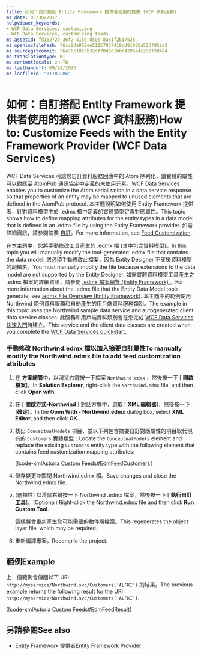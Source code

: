 ```yaml
---
title: 如何：自訂搭配 Entity Framework 提供者使用的摘要 (WCF 資料服務)
ms.date: 03/30/2017
helpviewer_keywords:
- WCF Data Services, customizing
- WCF Data Services, customizing feeds
ms.assetid: fd16272e-36f2-415e-850e-8a81f2b17525
ms.openlocfilehash: 76cc8da052ee51157857418cd81088a523f95ea2
ms.sourcegitcommit: 5b475c1855b32cf78d2d1bbb4295e4c236f39464
ms.translationtype: MT
ms.contentlocale: zh-TW
ms.lasthandoff: 09/24/2020
ms.locfileid: "91186586"
---
```

# <a name="how-to-customize-feeds-with-the-entity-framework-provider-wcf-data-services"></a><span data-ttu-id="f5080-102">如何：自訂搭配 Entity Framework 提供者使用的摘要 (WCF 資料服務)</span><span class="sxs-lookup"><span data-stu-id="f5080-102">How to: Customize Feeds with the Entity Framework Provider (WCF Data Services)</span></span>

<span data-ttu-id="f5080-103">WCF Data Services 可讓您自訂資料服務回應中的 Atom 序列化，讓實體的屬性可以對應至 AtomPub 通訊協定中定義的未使用元素。</span><span class="sxs-lookup"><span data-stu-id="f5080-103">WCF Data Services enables you to customize the Atom serialization in a data service response so that properties of an entity may be mapped to unused elements that are defined in the AtomPub protocol.</span></span> <span data-ttu-id="f5080-104">本主題說明如何使用 Entity Framework 提供者，針對資料模型中於 .edmx 檔中定義的實體類型定義對應屬性。</span><span class="sxs-lookup"><span data-stu-id="f5080-104">This topic shows how to define mapping attributes for the entity types in a data model that is defined in an .edmx file by using the Entity Framework provider.</span></span> <span data-ttu-id="f5080-105">如需詳細資訊，請參閱摘要 [自訂](feed-customization-wcf-data-services.md)。</span><span class="sxs-lookup"><span data-stu-id="f5080-105">For more information, see [Feed Customization](feed-customization-wcf-data-services.md).</span></span>  
  
 <span data-ttu-id="f5080-106">在本主題中，您將手動修改工具產生的 .edmx 檔 (其中包含資料模型)。</span><span class="sxs-lookup"><span data-stu-id="f5080-106">In this topic you will manually modify the tool-generated .edmx file that contains the data model.</span></span> <span data-ttu-id="f5080-107">您必須手動修改此檔案，因為 Entity Designer 不支援資料模型的副檔名。</span><span class="sxs-lookup"><span data-stu-id="f5080-107">You must manually modify the file because extensions to the data model are not supported by the Entity Designer.</span></span> <span data-ttu-id="f5080-108">如需實體資料模型工具產生之 .edmx 檔案的詳細資訊，請參閱 [.edmx 檔案總覽 (Entity Framework) ](/previous-versions/dotnet/netframework-4.0/cc982042(v=vs.100))。</span><span class="sxs-lookup"><span data-stu-id="f5080-108">For more information about the .edmx file that the Entity Data Model tools generate, see [.edmx File Overview (Entity Framework)](/previous-versions/dotnet/netframework-4.0/cc982042(v=vs.100)).</span></span> <span data-ttu-id="f5080-109">本主題中的範例使用 Northwind 範例資料服務和自動產生的用戶端資料服務類別。</span><span class="sxs-lookup"><span data-stu-id="f5080-109">The example in this topic uses the Northwind sample data service and autogenerated client data service classes.</span></span> <span data-ttu-id="f5080-110">此服務和用戶端資料類別會在您完成 [WCF Data Services 快速入門](quickstart-wcf-data-services.md)時建立。</span><span class="sxs-lookup"><span data-stu-id="f5080-110">This service and the client data classes are created when you complete the [WCF Data Services quickstart](quickstart-wcf-data-services.md).</span></span>  
  
### <a name="to-manually-modify-the-northwindedmx-file-to-add-feed-customization-attributes"></a><span data-ttu-id="f5080-111">手動修改 Northwind.edmx 檔以加入摘要自訂屬性</span><span class="sxs-lookup"><span data-stu-id="f5080-111">To manually modify the Northwind.edmx file to add feed customization attributes</span></span>  
  
1. <span data-ttu-id="f5080-112">在 **方案總管**中，以滑鼠右鍵按一下檔案 `Northwind.edmx` ，然後按一下 [ **開啟檔案**]。</span><span class="sxs-lookup"><span data-stu-id="f5080-112">In **Solution Explorer**, right-click the `Northwind.edmx` file, and then click **Open with**.</span></span>  
  
2. <span data-ttu-id="f5080-113">在 [ **開啟方式-Northwind** ] 對話方塊中，選取 [ **XML 編輯器**]，然後按一下 **[確定**]。</span><span class="sxs-lookup"><span data-stu-id="f5080-113">In the **Open With - Northwind.edmx** dialog box, select **XML Editor**, and then click **OK**.</span></span>  
  
3. <span data-ttu-id="f5080-114">找出 `ConceptualModels` 項目，並以下列包含摘要自訂對應屬性的項目取代現有的 `Customers` 實體類型：</span><span class="sxs-lookup"><span data-stu-id="f5080-114">Locate the `ConceptualModels` element and replace the existing `Customers` entity type with the following element that contains feed customization mapping attributes:</span></span>  
  
     [!code-xml[Astoria Custom Feeds#EdmFeedCustomers](../../../../samples/snippets/xml/VS_Snippets_Misc/astoria_custom_feeds/xml/northwind.csdl#edmfeedcustomers)]  
  
4. <span data-ttu-id="f5080-115">儲存變更並關閉 Northwind.edmx 檔。</span><span class="sxs-lookup"><span data-stu-id="f5080-115">Save changes and close the Northwind.edmx file.</span></span>  
  
5. <span data-ttu-id="f5080-116"> (選擇性) 以滑鼠右鍵按一下 Northwind .edmx 檔案，然後按一下 [ **執行自訂工具**]。</span><span class="sxs-lookup"><span data-stu-id="f5080-116">(Optional) Right-click the Northwind.edmx file and then click **Run Custom Tool**.</span></span>  
  
     <span data-ttu-id="f5080-117">這樣將會重新產生您可能需要的物件層檔案。</span><span class="sxs-lookup"><span data-stu-id="f5080-117">This regenerates the object layer file, which may be required.</span></span>  
  
6. <span data-ttu-id="f5080-118">重新編譯專案。</span><span class="sxs-lookup"><span data-stu-id="f5080-118">Recompile the project.</span></span>  
  
## <a name="example"></a><span data-ttu-id="f5080-119">範例</span><span class="sxs-lookup"><span data-stu-id="f5080-119">Example</span></span>  

 <span data-ttu-id="f5080-120">上一個範例會傳回以下 URI `http://myservice/Northwind.svc/Customers('ALFKI')` 的結果。</span><span class="sxs-lookup"><span data-stu-id="f5080-120">The previous example returns the following result for the URI `http://myservice/Northwind.svc/Customers('ALFKI')`.</span></span>  
  
 [!code-xml[Astoria Custom Feeds#EdmFeedResult](../../../../samples/snippets/xml/VS_Snippets_Misc/astoria_custom_feeds/xml/edmfeedresult.xml#edmfeedresult)]  
  
## <a name="see-also"></a><span data-ttu-id="f5080-121">另請參閱</span><span class="sxs-lookup"><span data-stu-id="f5080-121">See also</span></span>

- [<span data-ttu-id="f5080-122">Entity Framework 提供者</span><span class="sxs-lookup"><span data-stu-id="f5080-122">Entity Framework Provider</span></span>](entity-framework-provider-wcf-data-services.md)
